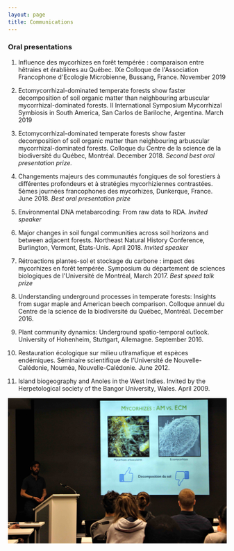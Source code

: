 ```yaml
---
layout: page
title: Communications
---
```


### Oral presentations
1. Influence des mycorhizes en forêt tempérée : comparaison entre hêtraies et érablières au Québec. IXe Colloque de l'Association Francophone d'Ecologie Microbienne, Bussang, France. November 2019  

1. Ectomycorrhizal-dominated temperate forests show faster decomposition of soil organic matter than neighbouring arbuscular mycorrhizal-dominated forests. II International Symposium Mycorrhizal Symbiosis in South America, San Carlos de Bariloche, Argentina. March 2019  

1. Ectomycorrhizal-dominated temperate forests show faster decomposition of soil organic matter than neighbouring arbuscular mycorrhizal-dominated forests. Colloque du Centre de la science de la biodiversité du Québec, Montréal. December 2018. *Second best oral presentation prize.*  

1. Changements majeurs des communautés fongiques de sol forestiers à différentes profondeurs et à stratégies mycorhiziennes contrastées. 5èmes journées francophones des mycorhizes, Dunkerque, France. June 2018. *Best oral presentation prize*  

2. Environmental DNA metabarcoding: From raw data to RDA. *Invited speaker*  

3. Major changes in soil fungal communities across soil horizons and between adjacent forests. Northeast Natural History Conference, Burlington, Vermont, États-Unis. April 2018. *Invited speaker*  

4. Rétroactions plantes-sol et stockage du carbone : impact des mycorhizes en forêt tempérée. Symposium du département de sciences biologiques de l'Université de Montréal, March 2017. *Best speed talk prize*  

5. Understanding underground processes in temperate forests: Insights from sugar maple and American beech comparison. Colloque annuel du Centre de la science de la biodiversité du Québec, Montréal. December 2016.
6. Plant community dynamics: Underground spatio-temporal outlook. University of Hohenheim, Stuttgart, Allemagne. September 2016.  

7. Restauration écologique sur milieu utlramafique et espèces endémiques. Séminaire scientifique de l’Université de Nouvelle-Calédonie, Nouméa, Nouvelle-Calédonie. June 2012.  

8. Island biogeography and Anoles in the West Indies. Invited by the Herpetological society of the Bangor University, Wales. April 2009.

![](/img/conf.jpg)
